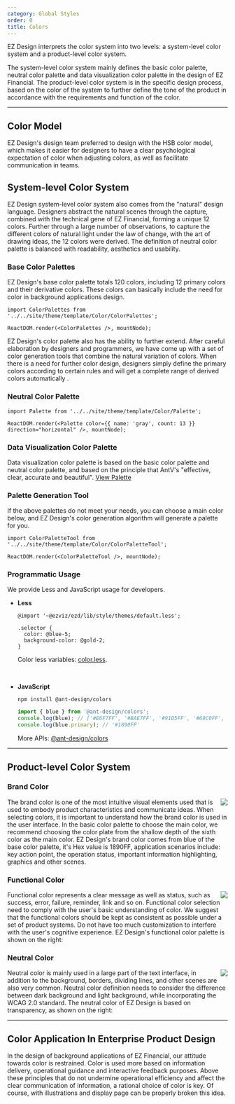 ```yaml
---
category: Global Styles
order: 0
title: Colors
---
```


EZ Design interprets the color system into two levels: a system-level color system and a product-level color system.

The system-level color system mainly defines the basic color palette, neutral color palette and data visualization color palette in the design of EZ Financial. The product-level color system is in the specific design process, based on the color of the system to further define the tone of the product in accordance with the requirements and function of the color.

---

## Color Model

EZ Design's design team preferred to design with the HSB color model, which makes it easier for designers to have a clear psychological expectation of color when adjusting colors, as well as facilitate communication in teams.

## System-level Color System

EZ Design system-level color system also comes from the "natural" design language. Designers abstract the natural scenes through the capture, combined with the technical gene of EZ Financial, forming a unique 12 colors. Further through a large number of observations, to capture the different colors of natural light under the law of change, with the art of drawing ideas, the 12 colors were derived. The definition of neutral color palette is balanced with readability, aesthetics and usability.

### Base Color Palettes

EZ Design's base color palette totals 120 colors, including 12 primary colors and their derivative colors. These colors can basically include the need for color in background applications design.

```__react
import ColorPalettes from '../../site/theme/template/Color/ColorPalettes';

ReactDOM.render(<ColorPalettes />, mountNode);
```

EZ Design's color palette also has the ability to further extend. After careful elaboration by designers and programmers, we have come up with a set of color generation tools that combine the natural variation of colors. When there is a need for further color design, designers simply define the primary colors according to certain rules and will get a complete range of derived colors automatically .

### Neutral Color Palette

```__react
import Palette from '../../site/theme/template/Color/Palette';

ReactDOM.render(<Palette color={{ name: 'gray', count: 13 }} direction="horizontal" />, mountNode);
```

### Data Visualization Color Palette

Data visualization color palette is based on the basic color palette and neutral color palette, and based on the principle that AntV's "effective, clear, accurate and beautiful". [View Palette](https://antv.vision/en/docs/specification/language/palette)

### Palette Generation Tool

If the above palettes do not meet your needs, you can choose a main color below, and EZ Design's color generation algorithm will generate a palette for you.

```__react
import ColorPaletteTool from '../../site/theme/template/Color/ColorPaletteTool';

ReactDOM.render(<ColorPaletteTool />, mountNode);
```

### Programmatic Usage

We provide Less and JavaScript usage for developers.

- **Less**

  ```less
  @import '~@ezviz/ezd/lib/style/themes/default.less';

  .selector {
    color: @blue-5;
    background-color: @gold-2;
  }
  ```

  Color less variables: [color.less](https://github.com/ant-design/ant-design/blob/5ab2783ff00d4b1da04bb213c6b12de43e7649eb/components/style/color/colors.less).

  <br />

- **JavaScript**

  ```
  npm install @ant-design/colors
  ```

  ```js
  import { blue } from '@ant-design/colors';
  console.log(blue); // ['#E6F7FF', '#BAE7FF', '#91D5FF', '#69C0FF', '#40A9FF', '#1890FF', '#096DD9', '#0050B3', '#003A8C', '#002766']
  console.log(blue.primary); // '#1890FF'
  ```

  More APIs: [@ant-design/colors](https://www.npmjs.com/package/@ant-design/colors)

---

## Product-level Color System

### Brand Color

<img class="preview-img no-padding" align="right" src="
https://gw.alipayobjects.com/mdn/rms_08e378/afts/img/A*1c74TKxuEW4AAAAAAAAAAABkARQnAQ">

The brand color is one of the most intuitive visual elements used that is used to embody product characteristics and communicate ideas. When selecting colors, it is important to understand how the brand color is used in the user interface. In the basic color palette to choose the main color, we recommend choosing the color plate from the shallow depth of the sixth color as the main color. EZ Design's brand color comes from blue of the base color palette, it's Hex value is 1890FF, application scenarios include: key action point, the operation status, important information highlighting, graphics and other scenes.

### Functional Color

<img class="preview-img no-padding" align="right" src="https://gw.alipayobjects.com/mdn/rms_08e378/afts/img/A*QY4JRa92gHQAAAAAAAAAAABkARQnAQ">

Functional color represents a clear message as well as status, such as success, error, failure, reminder, link and so on. Functional color selection need to comply with the user's basic understanding of color. We suggest that the functional colors should be kept as consistent as possible under a set of product systems. Do not have too much customization to interfere with the user's cognitive experience. EZ Design's functional color palette is shown on the right:

### Neutral Color

<img class="preview-img no-padding" align="right" src="https://gw.alipayobjects.com/zos/antfincdn/8yMmB1lcD%24/colors.jpg">

Neutral color is mainly used in a large part of the text interface, in addition to the background, borders, dividing lines, and other scenes are also very common. Neutral color definition needs to consider the difference between dark background and light background, while incorporating the WCAG 2.0 standard. The neutral color of EZ Design is based on transparency, as shown on the right:

---

## Color Application In Enterprise Product Design

In the design of background applications of EZ Financial, our attitude towards color is restrained. Color is used more based on information delivery, operational guidance and interactive feedback purposes. Above these principles that do not undermine operational efficiency and affect the clear communication of information, a rational choice of color is key. Of course, with illustrations and display page can be properly broken this idea.

